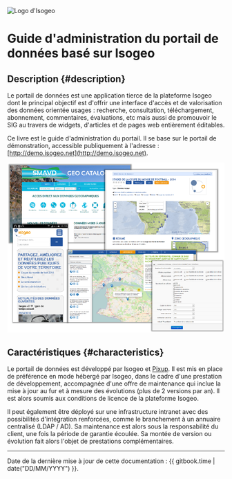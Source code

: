 ![Logo d'Isogeo](https://www.isogeo.com/images/isogeo/logo-isogeo.png)

# Guide d'administration du portail de données basé sur Isogeo

## Description {#description}

Le portail de données est une application tierce de la plateforme Isogeo dont le principal objectif est d'offrir une interface d'accès et de valorisation des données orientée usages : recherche, consultation, téléchargement, abonnement, commentaires, évaluations, etc mais aussi de promouvoir le SIG au travers de widgets, d'articles et de pages web entièrement éditables.

Ce livre est le guide d'administration du portail. Il se base sur le portail de démonstration, accessible publiquement à l'adresse : [http://demo.isogeo.net](http://demo.isogeo.net). 

![&quot;Patchwork de portails Isogeo - Image de couverture&quot;](/assets/cover_portfolio.png)

## Caractéristiques {#characteristics}

Le portail de données est développé par Isogeo et [Pixup](http://www.pixup.com/). Il est mis en place de préférence en mode hébergé par Isogeo, dans le cadre d'une prestation de développement, accompagnée d'une offre de maintenance qui inclue la mise à jour au fur et à mesure des évolutions \(plus de 2 versions par an\). Il est alors soumis aux conditions de licence de la plateforme Isogeo.

Il peut également être déployé sur une infrastructure intranet avec des possibilités d'intégration renforcées, comme le branchement à un annuaire centralisé \(LDAP / AD\). Sa maintenance est alors sous la responsabilité du client, une fois la période de garantie écoulée. Sa montée de version ou évolution fait alors l'objet de prestations complémentaires.

---

Date de la dernière mise à jour de cette documentation : {{ gitbook.time | date("DD/MM/YYYY") }}.
